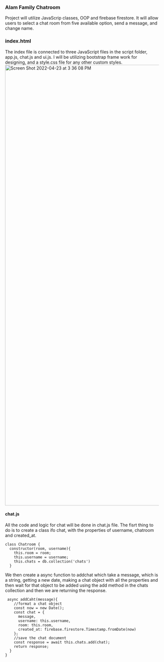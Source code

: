 ### Alam Family Chatroom
Project will utilize JavaScrip classes, OOP and firebase firestore. It will allow users to select a chat room from  five available option, send a message, and change name. 

### index.html
The index file is connected to three JavaScript files in the script folder, app.js, chat.js and ui.js.
I will be utilizing bootstrap frame work for designing, and a style.css file for any other custom styles. 
<img width="1440" alt="Screen Shot 2022-04-23 at 3 36 08 PM" src="https://user-images.githubusercontent.com/75461281/164984024-3381d52f-be49-4d37-be5c-f6d68c5e26d2.png">

#### chat.js
All the code and logic for chat will be done in chat.js file. The fisrt thing to do is to create a class ifo chat, with the properties of username, chatroom and created_at.  
````
class Chatroom {
  constructor(room, username){
    this.room = room;
    this.username = username;
    this.chats = db.collection('chats')
  }
  ````
  We then create a async function to addchat which take a message, which is a string, getting a new date, making a chat object with all the properties and then wait for that object to be added using the add method in the chats collection and then we are returning the response.

````
 async addCaht(message){
    //format a chat object
    const now = new Date();
    const chat = {
      message,
      username: this.username,
      room: this.room,
      created_at: firebase.firestore.Timestamp.fromDate(now)
    };
    //save the chat document
    const response = await this.chats.add(chat);
    return response;
  }
}
````